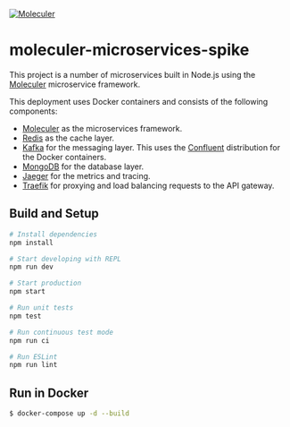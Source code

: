 [![Moleculer](https://img.shields.io/badge/Powered%20by-Moleculer-green.svg?colorB=0e83cd)](https://moleculer.services)

# moleculer-microservices-spike

This project is a number of microservices built in Node.js using the [Moleculer](https://moleculer.services/) microservice framework.

This deployment uses Docker containers and consists of the following components:
* [Moleculer](https://moleculer.services/) as the microservices framework.
* [Redis](https://redis.io/) as the cache layer.
* [Kafka](https://kafka.apache.org/) for the messaging layer. This uses the [Confluent](https://www.confluent.io/) distribution for the Docker containers.
* [MongoDB](https://www.mongodb.com/) for the database layer.
* [Jaeger](https://www.jaegertracing.io/) for the metrics and tracing.
* [Traefik](https://traefik.io/) for proxying and load balancing requests to the API gateway.

## Build and Setup

``` bash
# Install dependencies
npm install

# Start developing with REPL
npm run dev

# Start production
npm start

# Run unit tests
npm test

# Run continuous test mode
npm run ci

# Run ESLint
npm run lint
```

## Run in Docker

```bash
$ docker-compose up -d --build
```
